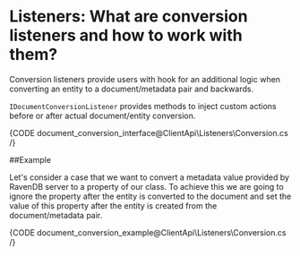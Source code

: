# Listeners: What are conversion listeners and how to work with them?

Conversion listeners provide users with hook for an additional logic when converting an entity to a document/metadata pair and backwards.

`IDocumentConversionListener` provides methods to inject custom actions before or after actual document/entity conversion.

{CODE document_conversion_interface@ClientApi\Listeners\Conversion.cs /}

##Example

Let's consider a case that we want to convert a metadata value provided by RavenDB server to a property of our class. 
To achieve this we are going to ignore the property after the entity is converted to the document and set the value of this property after the entity is created from the document/metadata pair.

{CODE document_conversion_example@ClientApi\Listeners\Conversion.cs /}


